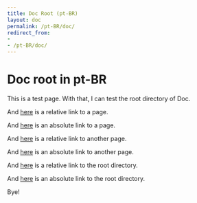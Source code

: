 ```yaml
---
title: Doc Root (pt-BR)
layout: doc
permalink: /pt-BR/doc/
redirect_from:
- 
- /pt-BR/doc/
---
```


Doc root in pt-BR
=================

This is a test page.
With that, I can test the root directory of Doc.

And [here][aaa] is a relative link to a page.

And [here][bbb] is an absolute link to a page.

And [here][ccc] is a relative link to another page.

And [here][ddd] is an absolute link to another page.

And [here][eee] is a relative link to the root directory.

And [here][fff] is an absolute link to the root directory.

Bye!

[aaa]: testpage1/
[bbb]: /pt-BR/doc/testpage1/
[ccc]: testpage2/
[ddd]: /pt-BR/doc/testpage2/
[eee]: ../
[fff]: /pt-BR/
